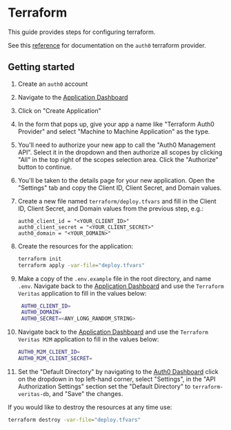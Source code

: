 # Terraform

This guide provides steps for configuring terraform.

See this [reference](https://registry.terraform.io/providers/alexkappa/auth0/latest/docs/resources)
for documentation on the `auth0` terraform provider.

## Getting started

1. Create an `auth0` account
2. Navigate to the [Application Dashboard](https://manage.auth0.com/#/applications)
3. Click on "Create Application"
4. In the form that pops up, give your app a name like "Terraform Auth0 Provider" and select
   "Machine to Machine Application" as the type.
5. You'll need to authorize your new app to call the "Auth0 Management API". Select it in the
   dropdown and then authorize all scopes by clicking "All" in the top right of the scopes selection
   area. Click the "Authorize" button to continue.
6. You'll be taken to the details page for your new application. Open the "Settings" tab and copy
   the Client ID, Client Secret, and Domain values.
7. Create a new file named `terraform/deploy.tfvars` and fill in the Client ID, Client Secret, and
   Domain values from the previous step, e.g.:

   ```hcl
   auth0_client_id = "<YOUR_CLIENT_ID>"
   auth0_client_secret = "<YOUR_CLIENT_SECRET>"
   auth0_domain = "<YOUR_DOMAIN>"
   ```

8. Create the resources for the application:

   ```sh
   terraform init
   terraform apply -var-file="deploy.tfvars"
   ```

9. Make a copy of the `.env.example` file in the root directory, and name `.env`. Navigate back to
   the [Application Dashboard](https://manage.auth0.com/#/applications) and use the
   `Terraform Veritas` application to fill in the values below:

   ```sh
    AUTH0_CLIENT_ID=
    AUTH0_DOMAIN=
    AUTH0_SECRET=<ANY_LONG_RANDOM_STRING>
   ```

10. Navigate back to the [Application Dashboard](https://manage.auth0.com/#/applications) and use
    the `Terraform Veritas M2M` application to fill in the values below:

    ```sh
    AUTH0_M2M_CLIENT_ID=
    AUTH0_M2M_CLIENT_SECRET=
    ```

11. Set the "Default Directory" by navigating to the
    [Auth0 Dashboard](https://manage.auth0.com/dashboard) click on the dropdown in top left-hand
    corner, select "Settings", in the "API Authorization Settings" section set the
    "Default Directory" to `terraform-veritas-db`, and "Save" the changes.

If you would like to destroy the resources at any time use:

```sh
terraform destroy -var-file="deploy.tfvars"
```
